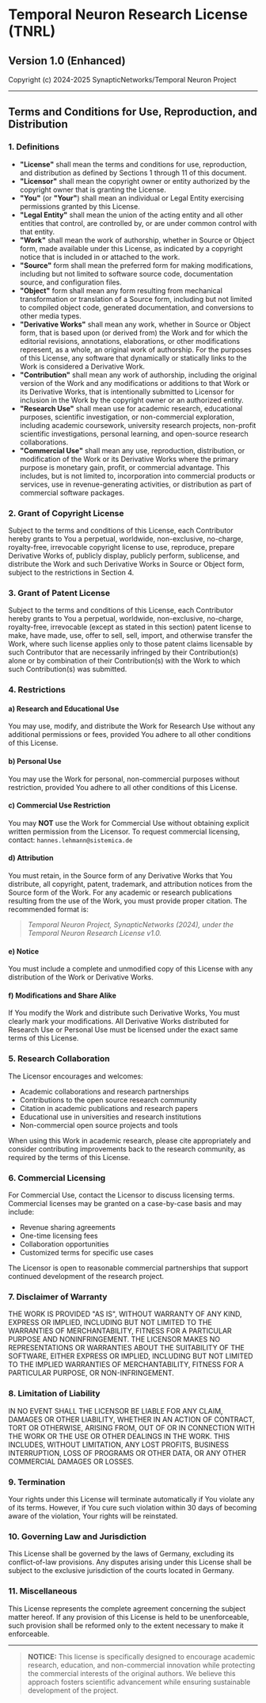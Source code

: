 # Temporal Neuron Research License (TNRL)
## Version 1.0 (Enhanced)

Copyright (c) 2024-2025 SynapticNetworks/Temporal Neuron Project

---

## Terms and Conditions for Use, Reproduction, and Distribution

### 1. Definitions

- **"License"** shall mean the terms and conditions for use, reproduction, and distribution as defined by Sections 1 through 11 of this document.
- **"Licensor"** shall mean the copyright owner or entity authorized by the copyright owner that is granting the License.
- **"You"** (or **"Your"**) shall mean an individual or Legal Entity exercising permissions granted by this License.
- **"Legal Entity"** shall mean the union of the acting entity and all other entities that control, are controlled by, or are under common control with that entity.
- **"Work"** shall mean the work of authorship, whether in Source or Object form, made available under this License, as indicated by a copyright notice that is included in or attached to the work.
- **"Source"** form shall mean the preferred form for making modifications, including but not limited to software source code, documentation source, and configuration files.
- **"Object"** form shall mean any form resulting from mechanical transformation or translation of a Source form, including but not limited to compiled object code, generated documentation, and conversions to other media types.
- **"Derivative Works"** shall mean any work, whether in Source or Object form, that is based upon (or derived from) the Work and for which the editorial revisions, annotations, elaborations, or other modifications represent, as a whole, an original work of authorship. For the purposes of this License, any software that dynamically or statically links to the Work is considered a Derivative Work.
- **"Contribution"** shall mean any work of authorship, including the original version of the Work and any modifications or additions to that Work or its Derivative Works, that is intentionally submitted to Licensor for inclusion in the Work by the copyright owner or an authorized entity.
- **"Research Use"** shall mean use for academic research, educational purposes, scientific investigation, or non-commercial exploration, including academic coursework, university research projects, non-profit scientific investigations, personal learning, and open-source research collaborations.
- **"Commercial Use"** shall mean any use, reproduction, distribution, or modification of the Work or its Derivative Works where the primary purpose is monetary gain, profit, or commercial advantage. This includes, but is not limited to, incorporation into commercial products or services, use in revenue-generating activities, or distribution as part of commercial software packages.

### 2. Grant of Copyright License

Subject to the terms and conditions of this License, each Contributor hereby grants to You a perpetual, worldwide, non-exclusive, no-charge, royalty-free, irrevocable copyright license to use, reproduce, prepare Derivative Works of, publicly display, publicly perform, sublicense, and distribute the Work and such Derivative Works in Source or Object form, subject to the restrictions in Section 4.

### 3. Grant of Patent License

Subject to the terms and conditions of this License, each Contributor hereby grants to You a perpetual, worldwide, non-exclusive, no-charge, royalty-free, irrevocable (except as stated in this section) patent license to make, have made, use, offer to sell, sell, import, and otherwise transfer the Work, where such license applies only to those patent claims licensable by such Contributor that are necessarily infringed by their Contribution(s) alone or by combination of their Contribution(s) with the Work to which such Contribution(s) was submitted.

### 4. Restrictions

#### a) Research and Educational Use
You may use, modify, and distribute the Work for Research Use without any additional permissions or fees, provided You adhere to all other conditions of this License.

#### b) Personal Use
You may use the Work for personal, non-commercial purposes without restriction, provided You adhere to all other conditions of this License.

#### c) Commercial Use Restriction
You may **NOT** use the Work for Commercial Use without obtaining explicit written permission from the Licensor. To request commercial licensing, contact: `hannes.lehmann@sistemica.de`

#### d) Attribution
You must retain, in the Source form of any Derivative Works that You distribute, all copyright, patent, trademark, and attribution notices from the Source form of the Work. For any academic or research publications resulting from the use of the Work, you must provide proper citation. The recommended format is:

> *Temporal Neuron Project, SynapticNetworks (2024), under the Temporal Neuron Research License v1.0.*

#### e) Notice
You must include a complete and unmodified copy of this License with any distribution of the Work or Derivative Works.

#### f) Modifications and Share Alike
If You modify the Work and distribute such Derivative Works, You must clearly mark your modifications. All Derivative Works distributed for Research Use or Personal Use must be licensed under the exact same terms of this License.

### 5. Research Collaboration

The Licensor encourages and welcomes:

- Academic collaborations and research partnerships
- Contributions to the open source research community
- Citation in academic publications and research papers
- Educational use in universities and research institutions
- Non-commercial open source projects and tools

When using this Work in academic research, please cite appropriately and consider contributing improvements back to the research community, as required by the terms of this License.

### 6. Commercial Licensing

For Commercial Use, contact the Licensor to discuss licensing terms. Commercial licenses may be granted on a case-by-case basis and may include:

- Revenue sharing agreements
- One-time licensing fees
- Collaboration opportunities
- Customized terms for specific use cases

The Licensor is open to reasonable commercial partnerships that support continued development of the research project.

### 7. Disclaimer of Warranty

THE WORK IS PROVIDED "AS IS", WITHOUT WARRANTY OF ANY KIND, EXPRESS OR IMPLIED, INCLUDING BUT NOT LIMITED TO THE WARRANTIES OF MERCHANTABILITY, FITNESS FOR A PARTICULAR PURPOSE AND NONINFRINGEMENT. THE LICENSOR MAKES NO REPRESENTATIONS OR WARRANTIES ABOUT THE SUITABILITY OF THE SOFTWARE, EITHER EXPRESS OR IMPLIED, INCLUDING BUT NOT LIMITED TO THE IMPLIED WARRANTIES OF MERCHANTABILITY, FITNESS FOR A PARTICULAR PURPOSE, OR NON-INFRINGEMENT.

### 8. Limitation of Liability

IN NO EVENT SHALL THE LICENSOR BE LIABLE FOR ANY CLAIM, DAMAGES OR OTHER LIABILITY, WHETHER IN AN ACTION OF CONTRACT, TORT OR OTHERWISE, ARISING FROM, OUT OF OR IN CONNECTION WITH THE WORK OR THE USE OR OTHER DEALINGS IN THE WORK. THIS INCLUDES, WITHOUT LIMITATION, ANY LOST PROFITS, BUSINESS INTERRUPTION, LOSS OF PROGRAMS OR OTHER DATA, OR ANY OTHER COMMERCIAL DAMAGES OR LOSSES.

### 9. Termination

Your rights under this License will terminate automatically if You violate any of its terms. However, if You cure such violation within 30 days of becoming aware of the violation, Your rights will be reinstated.

### 10. Governing Law and Jurisdiction

This License shall be governed by the laws of Germany, excluding its conflict-of-law provisions. Any disputes arising under this License shall be subject to the exclusive jurisdiction of the courts located in Germany.

### 11. Miscellaneous

This License represents the complete agreement concerning the subject matter hereof. If any provision of this License is held to be unenforceable, such provision shall be reformed only to the extent necessary to make it enforceable.

---

> **NOTICE:** This license is specifically designed to encourage academic research, education, and non-commercial innovation while protecting the commercial interests of the original authors. We believe this approach fosters scientific advancement while ensuring sustainable development of the project.